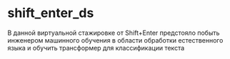 # shift_enter_ds

В данной виртуальной стажировке от Shift+Enter предстояло побыть инженером машинного обучения в области обработки естественного языка и обучить трансформер для классификации текста
